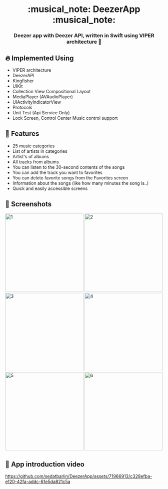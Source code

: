 <h1 align="center"> :musical_note: DeezerApp :musical_note: </h1>
<h3 align="center"> Deezer app with Deezer API, written in Swift using VIPER architecture 🎉 <h3>

## :fire: Implemented Using
  
- VIPER architecture
- DeezerAPI
- Kingfisher
- UIKit
- Collection View Compositional Layout
- MediaPlayer (AVAudioPlayer) 
- UIActivityIndicatorView
- Protocols
- Unit Test (Api Service Only)
- Lock Screen, Control Center Music control support
  
## :rocket: Features

- 25 music categories
- List of artists in categories
- Artist's of albums
- All tracks from albums
- You can listen to the 30-second contents of the songs
- You can add the track you want to favorites
- You can delete favorite songs from the Favorites screen
- Information about the songs (like how many minutes the song is..)
- Quick and easily accessible screens
  
## 📸 Screenshots
  
<img width="250" alt="1" src="https://github.com/sedatbarlin/DeezerApp/assets/71966913/5b9d2bec-3831-4329-8774-7edfc2a555d2">
<img width="250" alt="2" src="https://github.com/sedatbarlin/DeezerApp/assets/71966913/c3021b8d-9afd-495f-b2f2-13e3dacc3bbb">
<img width="250" alt="3" src="https://github.com/sedatbarlin/DeezerApp/assets/71966913/9f03ec25-856a-4fd0-987d-cb602da45a7a">
<img width="250" alt="4" src="https://github.com/sedatbarlin/DeezerApp/assets/71966913/c09891dd-5bd3-4112-bd79-de21e54da671">
<img width="250" alt="5" src="https://github.com/sedatbarlin/DeezerApp/assets/71966913/da51a49e-10ae-4c1a-8d27-b3a9c84460d4">
<img width="250" alt="6" src="https://github.com/sedatbarlin/DeezerApp/assets/71966913/72aa8bd2-240b-4512-8719-aa48ae3e6cfa">


  
## 🎥 App introduction video

https://github.com/sedatbarlin/DeezerApp/assets/71966913/c328efba-e120-42fa-addc-61e5da821c5a
